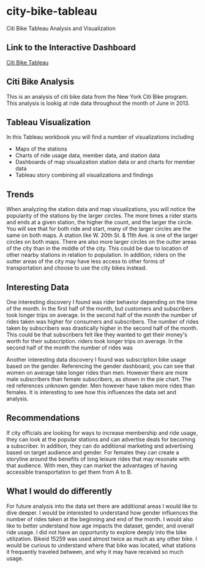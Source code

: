 # city-bike-tableau
Citi Bike Tableau Analysis and Visualization

## Link to the Interactive Dashboard

[Citi Bike Tableau](https://public.tableau.com/app/profile/bryan.lolordo/viz/Module18-Final/CityBikeAnalysis)

## Citi Bike Analysis
This is an analysis of citi bike data from the New York Citi Bike program. This analysis is lookig at ride data throughout the month of June in 2013. 

## Tableau Visualization
In this Tableau workbook you will find a number of visualizations including 
- Maps of the stations
- Charts of ride usage data, member data, and station data
- Dashboards of map visualization station data or and charts for member data
- Tableau story combining all visualizations and findings

## Trends
When analyzing the station data and map visualizations, you will notice the popularity of the stations by the larger circles. The more times a rider starts and ends at a given station, the higher the count, and the larger the circle. You will see that for both ride and start, many of the larger circles are the same on both maps. A station like W. 20th St. & 11th Ave. is one of the larger circles on both maps. There are also more larger circles on the outter areas of the city than in the middle of the city. This could be due to location of other nearby stations in relation to population. In addition, riders on the outter areas of the city may have less access to other forms of transportation and choose to use the city bikes instead. 

## Interesting Data 
One interesting discovery I found was rider behavior depending on the time of the month. In the first half of the month, but customers and subscribers took longer trips on average. In the second half of the month the number of rides taken was higher for consumers and subscribers. The number of rides taken by subscribers was drastically higher in the second half of the month. This could be that subscribers felt like they wanted to get their money's worth for their subscription.  riders took longer trips on average. In the second half of the month the number of rides was 

Another interesting data discovery I found was subscription bike usage based on the gender. Referencing the gender dashboard, you can see that women on average take longer rides than men. However there are more male subscribers than female subscribers, as shown in the pie chart. The red references unknown gender. Men however have taken more rides than females. It is interesting to see how this influences the data set and analysis.

## Recommendations
If city officials are looking for ways to increase membership and ride usage, they can look at the popular stations and can advertise deals for becoming a subscriber. In addition, they can do additional marketing and advertising based on target audience and gender. For females they can create a storyline around the benefits of long leisure rides that may resonate with that audience. With men, they can market the advantages of having accessible transportation to get them from A to B. 

## What I would do differently
For future analysis into the data set there are additional areas I would like to dive deeper. I would be interested to understand how gender influences the number of rides taken at the beginning and end of the month. I would also like to better understand how age impacts the dataset, gender, and overall ride usage. I did not have an opportunity to explore deeply into the bike utilization. Bikeid 15259 was used almost twice as much as any other bike. I would be curious to understand where that bike was located, what stations it frequently traveled between, and why it may have received so much usage. 
